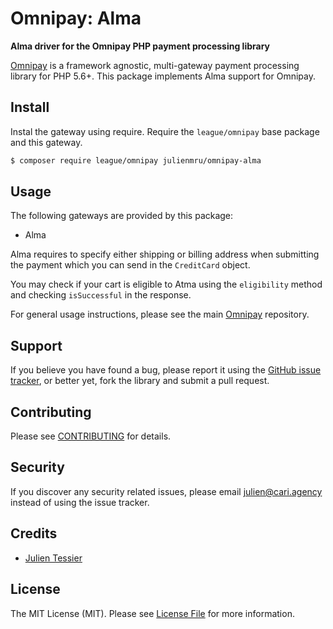 # Omnipay: Alma

**Alma driver for the Omnipay PHP payment processing library**

[Omnipay](https://github.com/thephpleague/omnipay) is a framework agnostic, multi-gateway payment
processing library for PHP 5.6+. This package implements Alma support for Omnipay.

## Install

Instal the gateway using require. Require the `league/omnipay` base package and this gateway.

``` bash
$ composer require league/omnipay julienmru/omnipay-alma
```

## Usage

The following gateways are provided by this package:

 * Alma

Alma requires to specify either shipping or billing address when submitting the payment which you can send in the `CreditCard` object.

You may check if your cart is eligible to Atma using the `eligibility` method and checking `isSuccessful` in the response.

For general usage instructions, please see the main [Omnipay](https://github.com/thephpleague/omnipay) repository.

## Support

If you believe you have found a bug, please report it using the [GitHub issue tracker](https://github.com/julienmru/omnipay-alma/issues),
or better yet, fork the library and submit a pull request.

## Contributing

Please see [CONTRIBUTING](CONTRIBUTING.md) for details.

## Security

If you discover any security related issues, please email julien@cari.agency instead of using the issue tracker.

## Credits

- [Julien Tessier](https://github.com/julienmru)

## License

The MIT License (MIT). Please see [License File](LICENSE.md) for more information.
